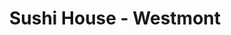 ---
layout: place
title: "Sushi House - Westmont"
permalink: /illinois/westmont/sushi-house-westmont.html
stateAbbr: IL
stateName: Illinois
cityName: Westmont
seo:
  name: "Sushi House - Westmont"
  type: Restaurant
  links: https://www.mysushihouse.com/sushi-house-westmont
description: "Japanese chain serving sushi, noodles, bento boxes & hot entrees in a stylish, traditional setting. Sushi House - Westmont serves delicious sushi in Westmont, Illinois. Try fresh Japanese dishes for a great dining experience. Available for takeout, delivery, lunch, and dinner."
place_id: ChIJ1dfI6bxODogRgmjl-DIjCIc
photos:
  - name: >-
      places/ChIJ1dfI6bxODogRgmjl-DIjCIc/photos/AeeoHcJ_Qmd17ATGw4t46REWIKG7o84GWFZvnXVtjre4B9-GRWEPqEtisDlAQwdo3kAy3iBsx2gHEvSlnAcpMGlA3cVnycdoidOie13fJP2zx9s-BkvHjN4sQBlxf3teFarUryx-kCBrbxYqlVoUFgvBFMXTiNWMZMLJNMzQti5xvAl9Kixr5SceEEFGd2Qu2pVQWDkwgyMV8Pdt9Q7k0lIaTTOzQ2nrji0yEnT_Ohzl9D16bw55Qi2tl8yu5R6Co6XMURQUsgGzIHUj0TgxLQYhEu0ixRANxhRvdR-bMZvKDuzEbA
    widthPx: 2048
    heightPx: 1535
    authorAttributions:
      - displayName: Sushi House - Westmont
        uri: https://maps.google.com/maps/contrib/116722866769237409524
        photoUri: >-
          https://lh3.googleusercontent.com/a/ACg8ocKcbKwjBLzaYgKy0BLiZe8I3Db9-QesBj1JZWlxCfGjjGe6Bw=s100-p-k-no-mo
    flagContentUri: >-
      https://www.google.com/local/imagery/report/?cb_client=maps_api_places.places_api&image_key=!1e10!2sAF1QipPv5tBwp1A6SzdZsRjMi1Yzvw3T3nsbHuHX0mtm&hl=en-US
    googleMapsUri: >-
      https://www.google.com/maps/place//data=!3m4!1e2!3m2!1sAF1QipPv5tBwp1A6SzdZsRjMi1Yzvw3T3nsbHuHX0mtm!2e10!4m2!3m1!1s0x880e4ebce9c8d7d5:0x87082332f8e56882
  - name: >-
      places/ChIJ1dfI6bxODogRgmjl-DIjCIc/photos/AeeoHcJTCMXZ-HvZaCcWAEp7HIsypfAi-9IXrrFp5lB2xWg8WG4hpLdaHDvhgxB7BiC8r8NvD5NnjYaQDT_iZvhi7wnCiF6r9tUMuoN-5T4Rcgio2sB64wKRwYFeZHHlD6AkZyPO3exrkgEVItd6nZ9IbglUyOstvxz5DAQhuh9InqgSp0zKG-ArCsFoRk_Ibs2r8A1sygSsAXsEADiH3HDjwdFC4HctX3nlXMZ5TbJBf6CgySjfCO6tCXRmi0rWLiItLD7VES3c8zvIwMio7xRb4Dg-5J-Idb1pQg8z-2HcZ4gv_g
    widthPx: 1080
    heightPx: 864
    authorAttributions:
      - displayName: Sushi House - Westmont
        uri: https://maps.google.com/maps/contrib/116722866769237409524
        photoUri: >-
          https://lh3.googleusercontent.com/a/ACg8ocKcbKwjBLzaYgKy0BLiZe8I3Db9-QesBj1JZWlxCfGjjGe6Bw=s100-p-k-no-mo
    flagContentUri: >-
      https://www.google.com/local/imagery/report/?cb_client=maps_api_places.places_api&image_key=!1e10!2sAF1QipPRNko4kfdSMnspKtcPR7Svjl2hv_3kffhX9U_5&hl=en-US
    googleMapsUri: >-
      https://www.google.com/maps/place//data=!3m4!1e2!3m2!1sAF1QipPRNko4kfdSMnspKtcPR7Svjl2hv_3kffhX9U_5!2e10!4m2!3m1!1s0x880e4ebce9c8d7d5:0x87082332f8e56882
  - name: >-
      places/ChIJ1dfI6bxODogRgmjl-DIjCIc/photos/AeeoHcItZVvuN7ZbC6a1GyxtUIHEVM_ZYq4sQVG-0OzdTvtUtYWMazXrZKDa6XgPnxtdSzEtpBZJcsz22waRwNkCsTeSdwPYhWbcOuGZ5BG1XgdFfoRH-X7KwzdBKhsYX06Gsaqtv2ozRzVki-GgG259ycTLhKbGq-mVtsOnc36nhDXd4RDyxZETIYakmJwBWYTrFGVu3gRagUM8KEtpkxtqMp2vFkWUq6QF18sBeddP0C8Hggh8G7-ITcgNZ3VhyyV6hUy1BdPCJ8ndYXWcTg5iseA9fP6XLTvey35AVvY4BRjurASpFfe-ILEjkp7S7X1HFGrhC4bUSkUIfVAx7opHBaz7xSqLTheXwh6h_hvDhd2N3u8FIBEdREPoV0FO0iWr9oVfUB3i-FyGSVR7vURut0KcOES05j6_hes-8bk3vZRseg
    widthPx: 3213
    heightPx: 2997
    authorAttributions:
      - displayName: Casual
        uri: https://maps.google.com/maps/contrib/115509879812837219018
        photoUri: >-
          https://lh3.googleusercontent.com/a-/ALV-UjUVyZhBh3Guc-t69qWCEULgMraQTi2a-E1XuN2iAqjGJw10sG0=s100-p-k-no-mo
    flagContentUri: >-
      https://www.google.com/local/imagery/report/?cb_client=maps_api_places.places_api&image_key=!1e10!2sCIHM0ogKEICAgMCI4a7QMg&hl=en-US
    googleMapsUri: >-
      https://www.google.com/maps/place//data=!3m4!1e2!3m2!1sCIHM0ogKEICAgMCI4a7QMg!2e10!4m2!3m1!1s0x880e4ebce9c8d7d5:0x87082332f8e56882
  - name: >-
      places/ChIJ1dfI6bxODogRgmjl-DIjCIc/photos/AeeoHcL48Tjxelrum_R7ILkVQ8wFym9YJIjYQBzsg8uTEQq3G5DcNCsYt2xvW-rh6D2O5wdskULGagTX0HgIYH35_wfohPQbAJZySj_iUqTW6FeMQoSwejTot39fnPeNYoSZMiTzfs6LMiKYomgtcWa5zXHYhflGLg-HuOVK37LlGhwPhh2raSi0w6Hu0rvoxcXjdvJjufpcb1aV5iHH-EeErybtaHZ1hOwH9PgFoiIQN-HuGZADcRUS8J8Cb7KdWweQthseuj8RKTWMRU5ppOlVlEXiy5cHEbP-xNLO1SVC-wTG1vv02ruxFQixz4m4P1XRLxvkTz2VVyX5FRWWC2IZTUNLy5uq7L0olgdmoFvJUho9sUBz5Jpqze4awmzi2-4WbrdrGaad2abOQ_yswbgil-xKy2-AHzyKcJ_0iLewl0-jjLk
    widthPx: 4080
    heightPx: 3072
    authorAttributions:
      - displayName: Kurt Bihler
        uri: https://maps.google.com/maps/contrib/101296521370650850102
        photoUri: >-
          https://lh3.googleusercontent.com/a-/ALV-UjVIgwcjt4A73TSvAn1KLnTeektvkI0-pJ0rJCKZPa_UCS-YsaC5Zw=s100-p-k-no-mo
    flagContentUri: >-
      https://www.google.com/local/imagery/report/?cb_client=maps_api_places.places_api&image_key=!1e10!2sCIHM0ogKEICAgICn6oaShgE&hl=en-US
    googleMapsUri: >-
      https://www.google.com/maps/place//data=!3m4!1e2!3m2!1sCIHM0ogKEICAgICn6oaShgE!2e10!4m2!3m1!1s0x880e4ebce9c8d7d5:0x87082332f8e56882
  - name: >-
      places/ChIJ1dfI6bxODogRgmjl-DIjCIc/photos/AeeoHcJXr4sTYhfIjhZWsVEOSSuRx4I47F7ksGN1qXr7DMCGnVAafMuS69qTZe7WhzHVvAPweMBAhRaNhLjC9tHse1xBEK3-7byOLj0Dfvti1CiORzG20uTTWE15uwmGMBeQue0BlLkpiZts9jCoxClprUgXdeVp1d2r__8YYAXc5YJau_MBApiEFU6tg-A4GCbwvotV6TvrLRGLlKNVl0gKLYf_UrtBY27gp9VLxMx4_d5jlh_kFm8eIIngl6_UcG_TCU5tP2sBkA-v0WlS6wuqQw-VqAQJH32XNphah0_DkKVvokG44xM8XHYhV_IAmQm5wRJR_97VinMSxoeDoVK_Yp1ih8ViIPOWw8p9fYNNoICxGECWJlZFIzpgNpXA-7ZBQCIPSSnibMAo3IqQau5RdwlfgVN4__TPNFpLfHNCIqTIDg
    widthPx: 4032
    heightPx: 3024
    authorAttributions:
      - displayName: Mike Egan
        uri: https://maps.google.com/maps/contrib/112548807789412772393
        photoUri: >-
          https://lh3.googleusercontent.com/a-/ALV-UjUSsu0sF9TCyzK2b7F8GKJXBrRwRNbG9-AgnpO6eDH6W2smWolrvA=s100-p-k-no-mo
    flagContentUri: >-
      https://www.google.com/local/imagery/report/?cb_client=maps_api_places.places_api&image_key=!1e10!2sCIHM0ogKEICAgIDqs_zmBA&hl=en-US
    googleMapsUri: >-
      https://www.google.com/maps/place//data=!3m4!1e2!3m2!1sCIHM0ogKEICAgIDqs_zmBA!2e10!4m2!3m1!1s0x880e4ebce9c8d7d5:0x87082332f8e56882
  - name: >-
      places/ChIJ1dfI6bxODogRgmjl-DIjCIc/photos/AeeoHcJVnalcdGBo0aU2UtbCx_-UVUU8iWEbjqI-3fzvXstF11lJmRp9ED42aR5xRf3OZmTUNQKnHGGRZLaDWEWTTD1-sd5yhOWZ8Rg34LvZmhWHXcw4qkNOuDFZmLluE9ePUhI1yBONVRdfd1FFTQXV57vu4NQkOGgVW3UR0CLzJu8WT2KDTMJnEpyB7Cl2WB1wgvVQ_BN-PQ1QfgFLgmGJqwGGxeI6PzTgQGbBSrJfpastzL-8Tpllw5Wp0vM_nFqaKDYur8zyawngMuaQW_V49U1R0gJWInNlqvP2YbqoudqcbySMR7DbRbCVxmBR4VJthzDfGM5-jSiJgXGG_2mvxkFnPH1ofVmv_ajUsvjxySaBPNNGlBjWBVDPuTn_s7ezAPDCJXXK4LLy8LiqL3aBRm-Ke6yovYEsf3zPjIaT-UfFzyI
    widthPx: 4000
    heightPx: 3000
    authorAttributions:
      - displayName: Romi chopra
        uri: https://maps.google.com/maps/contrib/102976623281036773044
        photoUri: >-
          https://lh3.googleusercontent.com/a-/ALV-UjXZW3NBORN37XSneRKRv-Ymfs3CD3mYKZSWeE7tdKD_4df3M_B5qg=s100-p-k-no-mo
    flagContentUri: >-
      https://www.google.com/local/imagery/report/?cb_client=maps_api_places.places_api&image_key=!1e10!2sCIHM0ogKEICAgICOhbGQggE&hl=en-US
    googleMapsUri: >-
      https://www.google.com/maps/place//data=!3m4!1e2!3m2!1sCIHM0ogKEICAgICOhbGQggE!2e10!4m2!3m1!1s0x880e4ebce9c8d7d5:0x87082332f8e56882
  - name: >-
      places/ChIJ1dfI6bxODogRgmjl-DIjCIc/photos/AeeoHcJphzqGsjgcbSnEB7RFMSwKKsQ1LsedNZGdaYp9QKSz8OYYqPDeQUzacDMkxKV2FDpr4EfeUoLNbbmjf5cgNNUfQwqp-MoXpHbcTLBR0BTLoGewvvY5-uH7CEE__qzEup-HDwp4af5kwLZAvk3sPkJXP4yi4_WJFjg9cENtSgK76_YntK371RqmpIv9-wA6ChTbL9_0PBefGwTrQgwIwTomSPBhsY4S-DuYEVQ_BP8s7FYzfgxaXzOiNscNkQVh14RdFFUkfKSdaYCDiR5pmQUy9LpqhXD-VOHynDv6ZSNf0u4aX-LyIFf2P9TxFJs-8p16uoPXjohL5OkWsEzGF_jhHGMGye3R7aVsTYuyqE4iEGoqtOWlypLtfr1beiMhPktfYjYaGH2VLOmrLyHmeANgSm0sUNGn4bFfsiSCRt9JhnCu
    widthPx: 4000
    heightPx: 3000
    authorAttributions:
      - displayName: David Sosa
        uri: https://maps.google.com/maps/contrib/103518253820080497730
        photoUri: >-
          https://lh3.googleusercontent.com/a/ACg8ocK4wdon7OwHwQl9TyVXViaNoKDsKquF7BkRmKcmhEXreeq3og=s100-p-k-no-mo
    flagContentUri: >-
      https://www.google.com/local/imagery/report/?cb_client=maps_api_places.places_api&image_key=!1e10!2sCIHM0ogKEICAgICuqpW7_AE&hl=en-US
    googleMapsUri: >-
      https://www.google.com/maps/place//data=!3m4!1e2!3m2!1sCIHM0ogKEICAgICuqpW7_AE!2e10!4m2!3m1!1s0x880e4ebce9c8d7d5:0x87082332f8e56882
  - name: >-
      places/ChIJ1dfI6bxODogRgmjl-DIjCIc/photos/AeeoHcJ6fyy8y11hD_cWb6ZHRf_Uz3KcJ5w4o5MQTIwYYRBXnA-EWns81Gu3Ub6suVAsDinsVTYl8Ed3lh7JQyKFHPmO0h623kgt3EsgHEWNAGB9CfyOXNouXSgkkQlcHGaztL5eJJdkpbE6qNlwl_9SgCXtslJqD1yYempxYkFP5ITPLO-jkRH9N8uwaIRRoMTOaqHQpcsAP0ZQvJvuOYYos8_43byWhWIgPPmrRDu1p8CleVVC-_TX_kGZaqEgro4H9gHTY2uU_5XtRFWmIlJZQNiA0sfEfH-AzbHCB43D4l5bmsDobbvBBbgwezqE6kkJ1Rfcpo0MXqxk6yitObIfR0mMe6fyMf9zhUksgIbI4LhzH-Dkkv58z-PwTsnnQNppwIpUrQViUsB1ZmGs4Gwkdk4VjzXGXWhQFxCy9CU_M-CJjQ
    widthPx: 4032
    heightPx: 3024
    authorAttributions:
      - displayName: Bill Moller
        uri: https://maps.google.com/maps/contrib/109993043950560866926
        photoUri: >-
          https://lh3.googleusercontent.com/a-/ALV-UjWy9bRSwvPkDShTFm3eRbn_N4x8jjV3Eh_BVebb-3mNvHLETwoE=s100-p-k-no-mo
    flagContentUri: >-
      https://www.google.com/local/imagery/report/?cb_client=maps_api_places.places_api&image_key=!1e10!2sCIHM0ogKEICAgICEwcqkcg&hl=en-US
    googleMapsUri: >-
      https://www.google.com/maps/place//data=!3m4!1e2!3m2!1sCIHM0ogKEICAgICEwcqkcg!2e10!4m2!3m1!1s0x880e4ebce9c8d7d5:0x87082332f8e56882
  - name: >-
      places/ChIJ1dfI6bxODogRgmjl-DIjCIc/photos/AeeoHcI8zCQrn-Vm9H7KKkcmmyTcasMAvwJA59mgkU9ri5NHwzdcYmMfjxFTRflRWGbLIJAITZI1vomQPp30UAp_AOnJ7nbK0gRb5uFEtZxARHTj83FNOKZGEA5LJhLd_jeQpmE3qjAdO_QryZxwWl_0Uq0Lj2BJksVwZl5h8FTuQXHlZw3tl-VGlVLbvwGinCvygSLFArkAcqOOsExqr9cgeDusx81T2U_55fq5hhm7ka5RgwY8x86Rxt5FYsWwuw8CDQqQ_o6os_yoWSrj-D-FJY0MI3OShRfWhSWVs-ZQA0UtCg
    widthPx: 1080
    heightPx: 864
    authorAttributions:
      - displayName: Sushi House - Westmont
        uri: https://maps.google.com/maps/contrib/116722866769237409524
        photoUri: >-
          https://lh3.googleusercontent.com/a/ACg8ocKcbKwjBLzaYgKy0BLiZe8I3Db9-QesBj1JZWlxCfGjjGe6Bw=s100-p-k-no-mo
    flagContentUri: >-
      https://www.google.com/local/imagery/report/?cb_client=maps_api_places.places_api&image_key=!1e10!2sAF1QipMnzwO5bBnu-wcClWuIijAEX70Dj9ZzYXXZ_JN0&hl=en-US
    googleMapsUri: >-
      https://www.google.com/maps/place//data=!3m4!1e2!3m2!1sAF1QipMnzwO5bBnu-wcClWuIijAEX70Dj9ZzYXXZ_JN0!2e10!4m2!3m1!1s0x880e4ebce9c8d7d5:0x87082332f8e56882
  - name: >-
      places/ChIJ1dfI6bxODogRgmjl-DIjCIc/photos/AeeoHcKQbS8Xa5xVv40syeLqcy5XModP6ncXpUrSQpMGmJaV8AgPab3hQf6LE4NO-nX6cyscQKt8YA6J4wPa01zOVddc5YI9fe4P5PBqvAjGEEtqtSuIpq3ElXU86w6WC-ecS4XZyXNDQBoajZFOlvqRqmfXtA0OvRknvyu-kcWa-lsONixSWd2OqfaeNUDI71ionkb-SgzDP-YIRcBklGFaz64N1xzrPJEVbq8yFddDMNLXTzJwQAx1LHyvEOHAr-iU0gDyUYyG0zM7sr2RFln5X1_qH4cED5VHUOrpAVvkQK4m1Q7nl4pd-4BulolCh8lHr45Ht7bF9e29b6q7o0u3_lYjpfU6bwMrGz3iZxhs9HCsg18uRc6AUw_MqjBdtpsN6LP2R5OUg5Va4NnBSVDzIJCmHl4ZNOz-kc5syjQufrl6QA
    widthPx: 2834
    heightPx: 2268
    authorAttributions:
      - displayName: Jessica Moy
        uri: https://maps.google.com/maps/contrib/110013709328150851337
        photoUri: >-
          https://lh3.googleusercontent.com/a-/ALV-UjUn8eKUcSiv4xFmWPXHxq25HxKss9wKfvrsB4JlWAFf7yD1CYBGAg=s100-p-k-no-mo
    flagContentUri: >-
      https://www.google.com/local/imagery/report/?cb_client=maps_api_places.places_api&image_key=!1e10!2sCIHM0ogKEICAgIDbrp2JNg&hl=en-US
    googleMapsUri: >-
      https://www.google.com/maps/place//data=!3m4!1e2!3m2!1sCIHM0ogKEICAgIDbrp2JNg!2e10!4m2!3m1!1s0x880e4ebce9c8d7d5:0x87082332f8e56882
address: 830 E Ogden Ave, Westmont, IL 60559, USA
street: 830 E Ogden Ave
city: Westmont
state: IL
zip: '60559'
country: USA
neighborhood: null
latitude: '41.811667'
longitude: '-87.949722'
accessibility_options:
  wheelchairAccessibleParking: true
  wheelchairAccessibleEntrance: true
  wheelchairAccessibleRestroom: true
  wheelchairAccessibleSeating: true
business_status: OPERATIONAL
name: Sushi House - Westmont
google_maps_links:
  directionsUri: >-
    https://www.google.com/maps/dir//''/data=!4m7!4m6!1m1!4e2!1m2!1m1!1s0x880e4ebce9c8d7d5:0x87082332f8e56882!3e0
  placeUri: https://maps.google.com/?cid=9730065696765077634
  writeAReviewUri: >-
    https://www.google.com/maps/place//data=!4m3!3m2!1s0x880e4ebce9c8d7d5:0x87082332f8e56882!12e1
  reviewsUri: >-
    https://www.google.com/maps/place//data=!4m4!3m3!1s0x880e4ebce9c8d7d5:0x87082332f8e56882!9m1!1b1
  photosUri: >-
    https://www.google.com/maps/place//data=!4m3!3m2!1s0x880e4ebce9c8d7d5:0x87082332f8e56882!10e5
primary_type: Sushi Restaurant
opening_hours:
  regular: null
  current: null
secondary_opening_hours:
  regular:
    weekdayDescriptions: null
    type: null
  current:
    weekdayDescriptions: null
    type: null
phone: (630) 920-8948
price_level: PRICE_LEVEL_MODERATE
price_range: $20 &ndash; $30
rating: '4.4'
rating_count: 0
website: https://www.mysushihouse.com/sushi-house-westmont
reviews:
  - name: >-
      places/ChIJ1dfI6bxODogRgmjl-DIjCIc/reviews/ChZDSUhNMG9nS0VJQ0FnTUNJNGE3UUVnEAE
    relativePublishTimeDescription: a week ago
    rating: 4
    text:
      text: >-
        The Wild Roll had a delicious spicy kick that really stood out.  The
        tuna was flavorful and fresh. The Sexy Mexican Roll looked amazing with
        its guac and sriracha topping, but it ended up tasting a bit bland and
        wasn't really my favorite,  I wish it had the unffffff that the first
        roll had!
      languageCode: en
    originalText:
      text: >-
        The Wild Roll had a delicious spicy kick that really stood out.  The
        tuna was flavorful and fresh. The Sexy Mexican Roll looked amazing with
        its guac and sriracha topping, but it ended up tasting a bit bland and
        wasn't really my favorite,  I wish it had the unffffff that the first
        roll had!
      languageCode: en
    authorAttribution:
      displayName: Casual
      uri: https://www.google.com/maps/contrib/115509879812837219018/reviews
      photoUri: >-
        https://lh3.googleusercontent.com/a-/ALV-UjUVyZhBh3Guc-t69qWCEULgMraQTi2a-E1XuN2iAqjGJw10sG0=s128-c0x00000000-cc-rp-mo
    publishTime: '2025-04-02T17:27:00.261772Z'
    flagContentUri: >-
      https://www.google.com/local/review/rap/report?postId=ChZDSUhNMG9nS0VJQ0FnTUNJNGE3UUVnEAE&d=17924085&t=1
    googleMapsUri: >-
      https://www.google.com/maps/reviews/data=!4m6!14m5!1m4!2m3!1sChZDSUhNMG9nS0VJQ0FnTUNJNGE3UUVnEAE!2m1!1s0x880e4ebce9c8d7d5:0x87082332f8e56882
  - name: >-
      places/ChIJ1dfI6bxODogRgmjl-DIjCIc/reviews/ChdDSUhNMG9nS0VJQ0FnTUNncHFMZW5nRRAB
    relativePublishTimeDescription: a month ago
    rating: 5
    text:
      text: >-
        FIVE STARS!  This place is a SUSHI HEAVEN!  Seriously, I'm already
        planning my next trip back.  The Sushi House is an absolute must-try for
        any sushi lover.  Everything is so fresh and delicious, from the classic
        rolls to their creative specialties.  And speaking of specialties...
        OMG, you HAVE to try the Dirty Mexican roll!  It's a flavor explosion in
        your mouth!  I know, it sounds a little crazy, but trust me, it's
        absolutely divine.  Spicy, savory, a little bit sweet… it's the perfect
        combination.  But honestly, everything I've tried here has been
        top-notch.  The fish is incredibly fresh, the service is fantastic (so
        friendly and attentive!), and the atmosphere is just perfect.  Whether
        you're a seasoned sushi aficionado or a newbie just dipping your toes in
        the water (pun intended!), you will NOT be disappointed.  Go to the
        Sushi House.  Eat all the sushi.  Especially the Dirty Mexican.  You're
        welcome.
      languageCode: en
    originalText:
      text: >-
        FIVE STARS!  This place is a SUSHI HEAVEN!  Seriously, I'm already
        planning my next trip back.  The Sushi House is an absolute must-try for
        any sushi lover.  Everything is so fresh and delicious, from the classic
        rolls to their creative specialties.  And speaking of specialties...
        OMG, you HAVE to try the Dirty Mexican roll!  It's a flavor explosion in
        your mouth!  I know, it sounds a little crazy, but trust me, it's
        absolutely divine.  Spicy, savory, a little bit sweet… it's the perfect
        combination.  But honestly, everything I've tried here has been
        top-notch.  The fish is incredibly fresh, the service is fantastic (so
        friendly and attentive!), and the atmosphere is just perfect.  Whether
        you're a seasoned sushi aficionado or a newbie just dipping your toes in
        the water (pun intended!), you will NOT be disappointed.  Go to the
        Sushi House.  Eat all the sushi.  Especially the Dirty Mexican.  You're
        welcome.
      languageCode: en
    authorAttribution:
      displayName: Bill J
      uri: https://www.google.com/maps/contrib/109959408330766362897/reviews
      photoUri: >-
        https://lh3.googleusercontent.com/a/ACg8ocJFt5vXAakADTLEgltPigzkL4Cz3lVLjQmR8Wyd5L-8lG4SzQ=s128-c0x00000000-cc-rp-mo-ba4
    publishTime: '2025-02-16T17:53:23.930693Z'
    flagContentUri: >-
      https://www.google.com/local/review/rap/report?postId=ChdDSUhNMG9nS0VJQ0FnTUNncHFMZW5nRRAB&d=17924085&t=1
    googleMapsUri: >-
      https://www.google.com/maps/reviews/data=!4m6!14m5!1m4!2m3!1sChdDSUhNMG9nS0VJQ0FnTUNncHFMZW5nRRAB!2m1!1s0x880e4ebce9c8d7d5:0x87082332f8e56882
  - name: >-
      places/ChIJ1dfI6bxODogRgmjl-DIjCIc/reviews/ChdDSUhNMG9nS0VJQ0FnSURQMWJQc3NRRRAB
    relativePublishTimeDescription: 4 months ago
    rating: 5
    text:
      text: >-
        Pleasantly greeted & seated. Natalie was our server-she was amazing.
        Beyond knowledgeable and professional she was GOLD COAST amazing… food
        came quick and timing was perfect. It was delicious and perfect sized
        portion. Would have never gone here. So happy I did ☺️
      languageCode: en
    originalText:
      text: >-
        Pleasantly greeted & seated. Natalie was our server-she was amazing.
        Beyond knowledgeable and professional she was GOLD COAST amazing… food
        came quick and timing was perfect. It was delicious and perfect sized
        portion. Would have never gone here. So happy I did ☺️
      languageCode: en
    authorAttribution:
      displayName: Ann Marie Jimenez
      uri: https://www.google.com/maps/contrib/105003689830088648725/reviews
      photoUri: >-
        https://lh3.googleusercontent.com/a-/ALV-UjVUZFi60_NR6bdcluUyv7rpPrXzdIhfKCLRRt6_bJ_SMwZ-BjgUog=s128-c0x00000000-cc-rp-mo-ba3
    publishTime: '2024-12-04T11:16:05.366343Z'
    flagContentUri: >-
      https://www.google.com/local/review/rap/report?postId=ChdDSUhNMG9nS0VJQ0FnSURQMWJQc3NRRRAB&d=17924085&t=1
    googleMapsUri: >-
      https://www.google.com/maps/reviews/data=!4m6!14m5!1m4!2m3!1sChdDSUhNMG9nS0VJQ0FnSURQMWJQc3NRRRAB!2m1!1s0x880e4ebce9c8d7d5:0x87082332f8e56882
  - name: >-
      places/ChIJ1dfI6bxODogRgmjl-DIjCIc/reviews/ChZDSUhNMG9nS0VJQ0FnTUNnbHNEZk93EAE
    relativePublishTimeDescription: a month ago
    rating: 5
    text:
      text: >-
        Wonderful sushi and staff. This place is so much better than the downers
        location. You can tell in their sushi rice alone. Everything is as it
        should be! Great.
      languageCode: en
    originalText:
      text: >-
        Wonderful sushi and staff. This place is so much better than the downers
        location. You can tell in their sushi rice alone. Everything is as it
        should be! Great.
      languageCode: en
    authorAttribution:
      displayName: Matthew Hejna
      uri: https://www.google.com/maps/contrib/117325863172274534700/reviews
      photoUri: >-
        https://lh3.googleusercontent.com/a-/ALV-UjWRD4hWB0iAOn7td5RfZcdi8xPI6LFN-IW5dzzQrJH6u4Xkx-fv=s128-c0x00000000-cc-rp-mo-ba4
    publishTime: '2025-02-16T20:51:24.371625Z'
    flagContentUri: >-
      https://www.google.com/local/review/rap/report?postId=ChZDSUhNMG9nS0VJQ0FnTUNnbHNEZk93EAE&d=17924085&t=1
    googleMapsUri: >-
      https://www.google.com/maps/reviews/data=!4m6!14m5!1m4!2m3!1sChZDSUhNMG9nS0VJQ0FnTUNnbHNEZk93EAE!2m1!1s0x880e4ebce9c8d7d5:0x87082332f8e56882
  - name: >-
      places/ChIJ1dfI6bxODogRgmjl-DIjCIc/reviews/ChZDSUhNMG9nS0VJQ0FnSUMzcFAtLVp3EAE
    relativePublishTimeDescription: 5 months ago
    rating: 5
    text:
      text: >-
        Who is leaving less than 5 stars on Sushi House? Our go to. We eat in or
        order out at least 1x per week. Reliable either way. Super fresh. Down
        to earth and clean. Can’t be beat in the suburbs!!
      languageCode: en
    originalText:
      text: >-
        Who is leaving less than 5 stars on Sushi House? Our go to. We eat in or
        order out at least 1x per week. Reliable either way. Super fresh. Down
        to earth and clean. Can’t be beat in the suburbs!!
      languageCode: en
    authorAttribution:
      displayName: BrennaTrip Jacobs
      uri: https://www.google.com/maps/contrib/112396618671806008239/reviews
      photoUri: >-
        https://lh3.googleusercontent.com/a-/ALV-UjXHq2DZUW2a2oazj2jgDrmp2S-YCYKkA3qDg3zbxAyN0P7P1yc=s128-c0x00000000-cc-rp-mo
    publishTime: '2024-11-03T01:20:24.288844Z'
    flagContentUri: >-
      https://www.google.com/local/review/rap/report?postId=ChZDSUhNMG9nS0VJQ0FnSUMzcFAtLVp3EAE&d=17924085&t=1
    googleMapsUri: >-
      https://www.google.com/maps/reviews/data=!4m6!14m5!1m4!2m3!1sChZDSUhNMG9nS0VJQ0FnSUMzcFAtLVp3EAE!2m1!1s0x880e4ebce9c8d7d5:0x87082332f8e56882
parking_options:
  freeParkingLot: true
  freeStreetParking: true
  valetParking: false
payment_options:
  acceptsCreditCards: true
  acceptsDebitCards: true
  acceptsCashOnly: false
  acceptsNfc: true
allow_dogs: null
curbside_pickup: null
delivery: true
dine_in: true
good_for_children: null
good_for_groups: null
good_for_sports: false
live_music: false
menu_for_children: true
outdoor_seating: false
reservable: true
restroom: true
serves_beer: true
serves_breakfast: false
serves_brunch: false
serves_cocktails: null
serves_coffee: null
serves_dinner: true
serves_dessert: true
serves_lunch: true
serves_vegetarian_food: true
serves_wine: true
takeout: true
update_category: essentials
summary: >-
  Japanese chain serving sushi, noodles, bento boxes & hot entrees in a stylish,
  traditional setting.

---